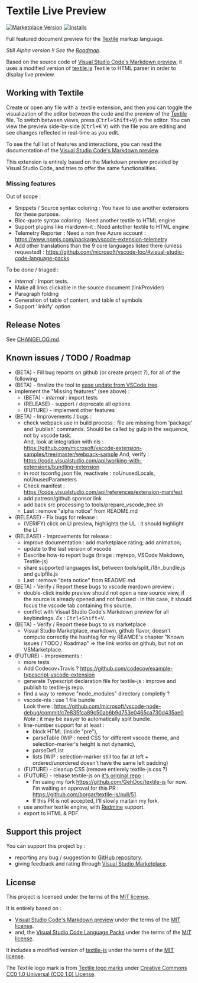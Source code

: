 # Textile Live Preview

[![Marketplace Version](https://vsmarketplacebadge.apphb.com/version-short/GehDoc.vscode-textile-preview.svg)](https://marketplace.visualstudio.com/items?itemName=GehDoc.vscode-textile-preview)
[![Installs](https://vsmarketplacebadge.apphb.com/installs/GehDoc.vscode-textile-preview.svg)](https://marketplace.visualstudio.com/items?itemName=GehDoc.vscode-textile-preview)

Full featured document preview for the [Textile](https://en.wikipedia.org/wiki/Textile_(markup_language)) markup language.

*Still Alpha version !! See the [Roadmap](#known-issues--todo--roadmap).*

Based on the source code of [Visual Studio Code's Markdown preview](https://github.com/microsoft/vscode/tree/master/extensions/markdown-language-features), it uses a modified version of [textile.js](https://github.com/GehDoc/textile-js) Textile to HTML parser in order to display live preview.

## Working with Textile

Create or open any file with a .textile extension, and then you can toggle the visualization of the editor between the code and the preview of the [Textile](https://en.wikipedia.org/wiki/Textile_(markup_language)) file.
To switch between views, press (<kbd>Ctrl+Shift+V</kbd>) in the editor. You can view the preview side-by-side (<kbd>Ctrl+K</kbd> <kbd>V</kbd>) with the file you are editing and see changes reflected in real-time as you edit.

To see the full list of features and interactions, you can read the documentation of the [Visual Studio Code's Markdown preview](https://code.visualstudio.com/docs/languages/markdown#_markdown-preview).

This extension is entirely based on the Markdown preview provided by Visual Studio Code, and tries to offer the same functionalities.

### Missing features

Out of scope :
* Snippets / Source syntax coloring : You have to use another extensions for these purpose.
* Bloc-quote syntax coloring : Need another textile to HTML engine
* Support plugins like mardown-it : Need antother textile to HTML engine
* Telemetry Reporter : Need a non free Azure account : https://www.npmjs.com/package/vscode-extension-telemetry
* Add other translations than the 9 core languages listed there (unless requested) : https://github.com/microsoft/vscode-loc/#visual-studio-code-language-packs

To be done / triaged :
* *internal :* Import tests.
* Make all links clickable in the source document (linkProvider)
* Paragraph folding
* Generation of table of content, and table of symbols
* Support 'linkify' option

## Release Notes

See [CHANGELOG.md](CHANGELOG.md).

## Known issues / TODO / Roadmap

* (BETA) - Fill bug reports on github (or create project ?), for all of the following
* (BETA) - finalize the tool to [ease update from VSCode tree](tools/prepare_vscode_tree.sh).
* implement the "Missing features" (see above) :
	* (BETA) - *internal :* import tests
	* (RELEASE) - support / deprecate all options
	* (FUTURE) - implement other features
* (BETA) - Improvements / bugs :
	* check webpack use in build process : file are missing from 'package' and 'publish' commands. Should be called by gulp in the sequence, not by vscode task.  
	And, look at integration with nls : https://github.com/microsoft/vscode-extension-samples/tree/master/webpack-sample
	And, verify : https://code.visualstudio.com/api/working-with-extensions/bundling-extension
	* in root tsconfig.json file, reactivate : noUnusedLocals, noUnusedParameters
	* Check manifest : https://code.visualstudio.com/api/references/extension-manifest
	* add patreon/github sponsor link
	* add back src processing to tools/prepare_vscode_tree.sh
	* Last : remove "alpha notice" from README.md
* (RELEASE) - Fix bugs for release :
	* (VERIFY) click on LI preview, highlights the UL : it should highlight the LI
* (RELEASE) - Improvements for release :
	* improve documentation : add marketplace rating; add animation;
	* update to the last version of vscode
	* Describe how-to report bugs (triage : myrepo, VSCode Makdown, Textile-js)
	* share supported languages list, between tools/split_i18n_bundle.js and gulpfile.js
	* Last : remove "beta notice" from README.md
* (BETA) - Verify / Report these bugs to vscode mardown preview :
	* double-click inside preview should not open a new source view, if the source is already opened and not focused : in this case, it should focus the vscode tab containing this source.
	* conflict with Visual Studio Code's Markdown preview for all keybindings. *Ex :* <kbd>Ctrl+Shift+V</kbd>.
* (BETA) - Verify / Report these bugs to vs marketplace :
	* Visual Studio Marketplace, markdown, github flavor, doesn't compute correctly the hashtag for my REAMDE's chapter "Known issues / TODO / Roadmap" => the link works on github, but not on VSMarketplace.
* (FUTURE) - Improvements :
	* more tests
	* Add Codecov+Travis ? https://github.com/codecov/example-typescript-vscode-extension
	* generate Typescript declaration file for textile-js : improve and publish to textile-js repo.
	* find a way to remove "node_modules" directory completly ?
	* vscode-nls : use 1 file bundle  
	Look there : https://github.com/microsoft/vscode-node-debug/commit/c7e835fca89c50ab6b9d753e0465ca730d435ae0  
	*Note :* it may be easyer to automatically split bundle.
	* line-number support for at least :
		* block HTML (inside "pre"),
		* parseTable (WIP : need CSS for different vscode theme, and selection-marker's height is not dynamic),
		* parseDefList
		* lists (WIP : selection-marker still too far at left + ordered/unordered doesn't have the same left padding)
	* (FUTURE) - cleanup CSS (remove entierely textile-js.css ?)
	* (FUTURE) - rebase textile-js on [it's original repo](https://github.com/borgar/textile-js) :
		* I'm using my fork https://github.com/GehDoc/textile-js for now. I'm waiting an approval for this PR : https://github.com/borgar/textile-js/pull/51.
		* If this PR is not accepted, I'll slowly maitain my fork.
	* use another textile engine, with [Redmine](https://www.redmine.org/) support.
	* export to HTML & PDF.

## Support this project

You can support this project by :
* reporting any bug / suggestion to [GitHub repository](https://github.com/GehDoc/vscode-textile-preview).
* giving feedback and rating through [Visual Studio Marketplace](https://marketplace.visualstudio.com/items?itemName=GehDoc.vscode-textile-preview).

## License

This project is licensed under the terms of the [MIT license](./LICENSE.txt).

It is entirely based on :
* [Visual Studio Code's Markdown preview](https://github.com/Microsoft/vscode/tree/master/extensions/markdown-language-features) under the terms of the [MIT license](LICENSES/vscode-LICENSE.txt).  
* and, the [Visual Studio Code Language Packs](https://github.com/microsoft/vscode-loc) under the terms of the [MIT license](LICENSES/vscode-loc-LICENSE.md).

It includes a modified version of [textile-js](https://github.com/GehDoc/textile-js) under the terms of the [MIT license](LICENSES/textile-js-LICENSE.txt).

The Textile logo mark is from [Textile logo marks](https://github.com/textile/textile-mark) under [Creative Commons CC0 1.0 Universal (CC0 1.0) License](https://creativecommons.org/publicdomain/zero/1.0/legalcode).
